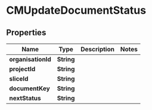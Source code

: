 

# CMUpdateDocumentStatus


## Properties

| Name | Type | Description | Notes |
|------------ | ------------- | ------------- | -------------|
|**organisationId** | **String** |  |  |
|**projectId** | **String** |  |  |
|**sliceId** | **String** |  |  |
|**documentKey** | **String** |  |  |
|**nextStatus** | **String** |  |  |



